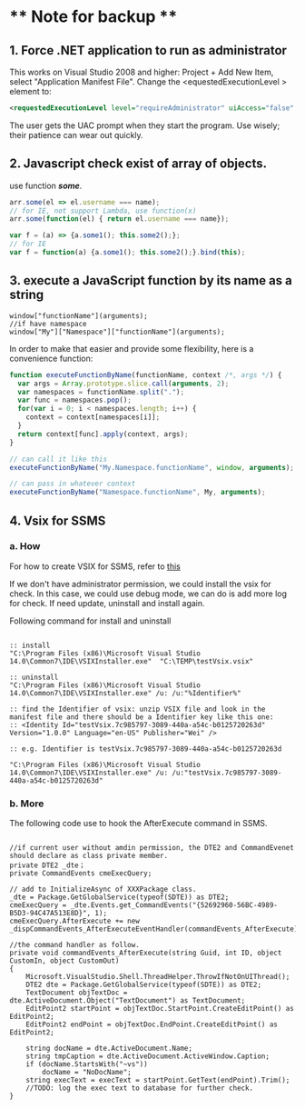 # ** Note for backup **

## 1. Force .NET application to run as administrator

This works on Visual Studio 2008 and higher: Project + Add New Item, select "Application Manifest File". Change the &lt;equestedExecutionLevel &gt; element to:

```XML
<requestedExecutionLevel level="requireAdministrator" uiAccess="false" />
```

The user gets the UAC prompt when they start the program. Use wisely; their patience can wear out quickly.

## 2. Javascript check exist of array of objects.

use function <strong><em>some</em></strong>.

``` Javascript
arr.some(el => el.username === name);
// for IE, not support Lambda, use function(x)
arr.some(function(el) { return el.username === name});

var f = (a) => {a.some1(); this.some2();}; 
// for IE
var f = function(a) {a.some1(); this.some2();}.bind(this);
```

## 3. execute a JavaScript function by its name as a string

``` Javacript
window["functionName"](arguments);
//if have namespace
window["My"]["Namespace"]["functionName"](arguments);
```

In order to make that easier and provide some flexibility, here is a convenience function:

``` Javascript
function executeFunctionByName(functionName, context /*, args */) {
  var args = Array.prototype.slice.call(arguments, 2);
  var namespaces = functionName.split(".");
  var func = namespaces.pop();
  for(var i = 0; i < namespaces.length; i++) {
    context = context[namespaces[i]];
  }
  return context[func].apply(context, args);
}

// can call it like this
executeFunctionByName("My.Namespace.functionName", window, arguments);

// can pass in whatever context
executeFunctionByName("Namespace.functionName", My, arguments);
```

## 4. Vsix for SSMS

### a. How

For how to create VSIX for SSMS, refer to [this](https://stackoverflow.com/questions/55661806/how-to-create-an-extension-for-ssms-2019-v18/55661807#55661807)

If we don't have administrator permission, we could install the vsix for check. In this case, we could use debug mode, we can do is add more log for check. If need update, uninstall and install again.

Following command for install and uninstall

```Dos

:: install
"C:\Program Files (x86)\Microsoft Visual Studio 14.0\Common7\IDE\VSIXInstaller.exe"  "C:\TEMP\testVsix.vsix"

:: uninstall
"C:\Program Files (x86)\Microsoft Visual Studio 14.0\Common7\IDE\VSIXInstaller.exe" /u: /u:"%Identifier%"

:: find the Identifier of vsix: unzip VSIX file and look in the manifest file and there should be a Identifier key like this one:
:: <Identity Id="testVsix.7c985797-3089-440a-a54c-b0125720263d" Version="1.0.0" Language="en-US" Publisher="Wei" />

:: e.g. Identifier is testVsix.7c985797-3089-440a-a54c-b0125720263d

"C:\Program Files (x86)\Microsoft Visual Studio 14.0\Common7\IDE\VSIXInstaller.exe" /u: /u:"testVsix.7c985797-3089-440a-a54c-b0125720263d"

```


### b. More

The following code use to hook the AfterExecute command in SSMS.

``` CSharp

//if current user without amdin permission, the DTE2 and CommandEvenet should declare as class private member.
private DTE2 _dte；
private CommandEvents cmeExecQuery;

// add to InitializeAsync of XXXPackage class.
_dte = Package.GetGlobalService(typeof(SDTE)) as DTE2;
cmeExecQuery = _dte.Events.get_CommandEvents("{52692960-56BC-4989-B5D3-94C47A513E8D}", 1);
cmeExecQuery.AfterExecute += new _dispCommandEvents_AfterExecuteEventHandler(commandEvents_AfterExecute);

//the command handler as follow. 
private void commandEvents_AfterExecute(string Guid, int ID, object CustomIn, object CustomOut)
{
    Microsoft.VisualStudio.Shell.ThreadHelper.ThrowIfNotOnUIThread();
    DTE2 dte = Package.GetGlobalService(typeof(SDTE)) as DTE2;
    TextDocument objTextDoc = dte.ActiveDocument.Object("TextDocument") as TextDocument;
    EditPoint2 startPoint = objTextDoc.StartPoint.CreateEditPoint() as EditPoint2;
    EditPoint2 endPoint = objTextDoc.EndPoint.CreateEditPoint() as EditPoint2;

    string docName = dte.ActiveDocument.Name;
    string tmpCaption = dte.ActiveDocument.ActiveWindow.Caption;
    if (docName.StartsWith("~vs"))
        docName = "NoDocName";
    string execText = execText = startPoint.GetText(endPoint).Trim();
    //TODO: log the exec text to database for further check.
}

```


